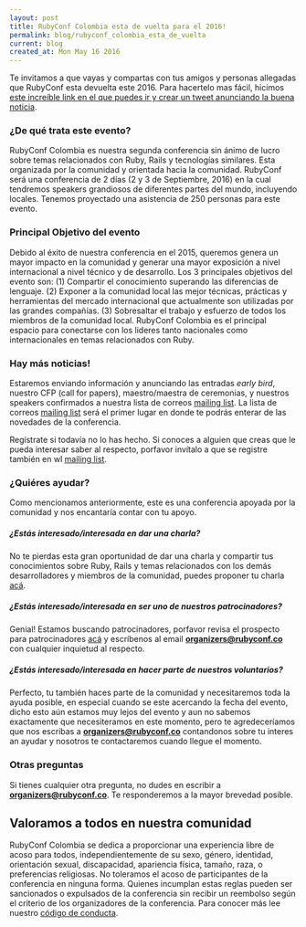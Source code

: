 ```yaml
---
layout: post
title: RubyConf Colombia esta de vuelta para el 2016!
permalink: blog/rubyconf_colombia_esta_de_vuelta
current: blog
created_at: Mon May 16 2016
---
```


Te invitamos a que vayas y compartas con tus amigos y personas allegadas que
RubyConf esta devuelta este 2016. Para hacertelo mas fácil, hicimos
[este increíble link en el que puedes ir y crear un tweet anunciando la buena noticia](https://twitter.com/home?status=I%20just%20found%20out%20that%20%40rubyconfco%20is%20going%20to%20be%20on%20September%202th%20and%203th%2C%202016%20in%20Medellin%2C%20Colombia%21%20http%3A%2F%2Fwww.rubyconf.co%2F).

### ¿De qué trata este evento?

  RubyConf Colombia es nuestra segunda conferencia sin ánimo de lucro sobre
  temas relacionados con Ruby, Rails y tecnologías similares. Esta organizada
  por la comunidad y orientada hacia la comunidad. RubyConf será una conferencia
  de 2 días (2 y 3 de Septiembre, 2016) en la cual tendremos speakers grandiosos
  de diferentes partes del mundo, incluyendo locales. Tenemos proyectado una
  asistencia de 250 personas para este evento.

### Principal Objetivo del evento

  Debido al éxito de nuestra conferencia en el 2015, queremos genera un mayor
  impacto en la comunidad y generar una mayor exposición a nivel internacional
  a nivel técnico y de desarrollo. Los 3 principales objetivos del evento son:
  (1) Compartir el conocimiento superando las diferencias de lenguaje. (2)
  Exponer a la comunidad local las mejor técnicas, prácticas y herramientas
  del mercado internacional que actualmente son utilizadas por las grandes
  compañías. (3) Sobresaltar el trabajo y esfuerzo de todos los miembros de la
  comunidad local. RubyConf Colombia es el principal espacio para conectarse con
  los lideres tanto nacionales como internacionales en temas relacionados con
  Ruby.

### Hay más noticias!

  Estaremos enviando información y anunciando las entradas _early bird_, nuestro
  CFP (call for papers), maestro/maestra de ceremonias, y nuestros speakers
  confirmados a nuestra lista de correos [mailing list](rubyconf.us11.list-manage.com/subscribe/post?u=7b7c2e5ead7427750ced71f09&amp;id=22ba1d80e6).
  La lista de correos [mailing list](rubyconf.us11.list-manage.com/subscribe/post?u=7b7c2e5ead7427750ced71f09&amp;id=22ba1d80e6)
  será el primer lugar en donde te podrás enterar de las novedades de la
  conferencia.

  Regístrate si todavía no lo has hecho. Si conoces a alguien que creas que le
  pueda interesar saber al respecto, porfavor invítalo a que se registre también
  en wl [mailing list](rubyconf.us11.list-manage.com/subscribe/post?u=7b7c2e5ead7427750ced71f09&amp;id=22ba1d80e6).


### ¿Quiéres ayudar?

  Como mencionamos anteriormente, este es una conferencia apoyada por la
  comunidad y nos encantaría contar con tu apoyo.

##### ¿Estás interesado/interesada en dar una charla?

  No te pierdas esta gran oportunidad de dar una charla y compartir tus
  conocimientos sobre Ruby, Rails y temas relacionados con los demás
  desarrolladores y miembros de la comunidad, puedes proponer tu charla
  [acá](https://www.papercall.io/rubyconfco-2016).

##### ¿Estás interesado/interesada en ser uno de nuestros patrocinadores?

  Genial! Estamos buscando patrocinadores, porfavor revisa el prospecto para
  patrocinadores [acá](http://www.rubyconf.co/assets/rubyconf_2016.pdf) y
  escríbenos al email **organizers@rubyconf.co** con cualquier inquietud al
  respecto.

##### ¿Estás interesado/interesada en hacer parte de nuestros voluntarios?

  Perfecto, tu también haces parte de la comunidad y necesitaremos toda la ayuda
  posible, en especial cuando se este acercando la fecha del evento, dicho esto
  aún estamos muy lejos del evento y aun no sabemos exactamente que necesiteramos
  en este momento, pero te agredeceríamos que nos escribas a
  **organizers@rubyconf.co** contandonos sobre tu interes an ayudar y nosotros
  te contactaremos cuando llegue el momento.


### Otras preguntas

  Si tienes cualquier otra pregunta, no dudes en escribir a
  **organizers@rubyconf.co**. Te responderemos a la mayor brevedad posible.

## Valoramos a todos en nuestra comunidad

  RubyConf Colombia se dedica a proporcionar una experiencia libre de acoso para
  todos, independientemente de su sexo, género, identidad, orientación sexual,
  discapacidad, apariencia física, tamaño, raza, o preferencias religiosas. No
  toleramos el acoso de participantes de la conferencia en ninguna forma.
  Quienes incumplan estas reglas pueden ser sancionados o expulsados de la
  conferencia sin recibir un reembolso según el criterio de los organizadores
  de la conferencia. Para conocer más lee nuestro [código de conducta](http://www.rubyconf.co/code-of-conduct.html).

